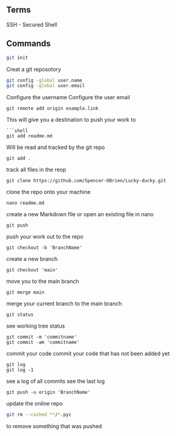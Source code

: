 Terms
---
SSH - Secured Shell


Commands
---
```bash
git init
```
Creat a git reposotory

```bash
git config -global user.name
git config -global user.email
```
Configure the username
Configure the user email

```Shell
git remote add origin example.link
```
This will give you a destination to push your work to 

```
```shell
git add readme.md
```
Will be read and tracked by the git repo

```shell
git add .
```
track all files in the reop


```shell
git clone https://github.com/Spencer-OBrien/Lucky-ducky.git
```
clone the repo onto your machine

```shell
nano readme.md
```
create a new Markdown file or open an existing file in nano

```shell
git push
```
push your work out to the repo

```shell
git checkout -b 'BranchName'
```
create a new branch

```shell
git checkout 'main'
```
move you to the main branch

```shell
git merge main
```
merge your current branch to the main branch

```shell
git status
```
see working tree status

```shell
git commit -m 'commitname'
git commit -am 'commitname'
```
commit your code
commit your code that has not been added yet

```shell
git log
git log -1
```
see a log of all commits
see the last log

```shell
git push -u origin 'BranchName'
```
update the online repo

```bash
git rm --cashed **/*.pyc
```
to remove something that was pushed